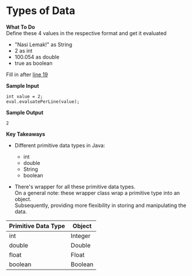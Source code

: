 # Types of Data

**What To Do**  
Define these 4 values in the respective format and get it evaluated  
  
- "Nasi Lemak!" as String
- 2 as int
- 100.054 as double
- true as boolean

Fill in after [line 19](https://github.com/CertifaiAI/java-fundamentals/blob/master/java-core/src/main/java/ai/certifai/basic/ex6/DataTypes.java#L19)

**Sample Input**  

```
int value = 2;      
eval.evaluatePerLine(value);
```

**Sample Output** 

```
2
```

**Key Takeaways**

- Different primitive data types in Java: 
    - int
    - double
    - String
    - boolean  
    
- There's wrapper for all these primitive data types.    
  On a general note: these wrapper class wrap a primitive type into an object.    
  Subsequently, providing more flexibility in storing and manipulating the data.  
    
| Primitive Data Type | Object |
| --- | ----------- |
| int | Integer |
| double | Double |
| float | Float |
| boolean  | Boolean |
    
